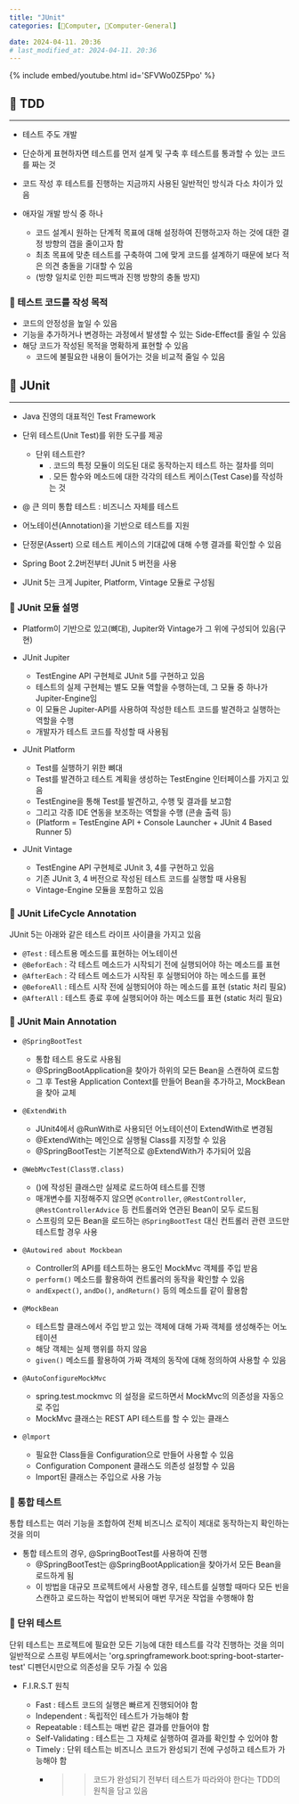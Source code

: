 ```yaml
---
title: "JUnit"
categories: [💫Computer, 🌚Computer-General]

date: 2024-04-11. 20:36
# last_modified_at: 2024-04-11. 20:36
---
```


{% include embed/youtube.html id='SFVWo0Z5Ppo' %}

## 💫 TDD

---

- 테스트 주도 개발

- 단순하게 표현하자면 테스트를 먼저 설계 및 구축 후 테스트를 통과할 수 있는 코드를 짜는 것
- 코드 작성 후 테스트를 진행하는 지금까지 사용된 일반적인 방식과 다소 차이가 있음
- 애자일 개발 방식 중 하나
  - 코드 설계시 원하는 단계적 목표에 대해 설정하여 진행하고자 하는 것에 대한 결정 방향의 갭을 줄이고자 함
  - 최초 목표에 맞춘 테스트를 구축하여 그에 맞게 코드를 설계하기 때문에 보다 적은 의견 충돌을 기대할 수 있음
  - (방향 일치로 인한 피드백과 진행 방향의 충돌 방지)

### 🫧 테스트 코드를 작성 목적

- 코드의 안정성을 높일 수 있음
- 기능을 추가하거나 변경하는 과정에서 발생할 수 있는 Side-Effect를 줄일 수 있음
- 해당 코드가 작성된 목적을 명확하게 표현할 수 있음
  - 코드에 불필요한 내용이 들어가는 것을 비교적 줄일 수 있음

## 💫 JUnit

---

- Java 진영의 대표적인 Test Framework
- 단위 테스트(Unit Test)를 위한 도구를 제공
  - 단위 테스트란?
    - . 코드의 특정 모듈이 의도된 대로 동작하는지 테스트 하는 절차를 의미
    - . 모든 함수와 메소드에 대한 각각의 테스트 케이스(Test Case)를 작성하는 것

- @ 큰 의미 통합 테스트 : 비즈니스 자체를 테스트
- 어노테이션(Annotation)을 기반으로 테스트를 지원
- 단정문(Assert) 으로 테스트 케이스의 기대값에 대해 수행 결과를 확인할 수 있음
- Spring Boot 2.2버전부터 JUnit 5 버전을 사용
- JUnit 5는 크게 Jupiter, Platform, Vintage 모듈로 구성됨

### 🫧 JUnit 모듈 설명

- Platform이 기반으로 있고(뼈대), Jupiter와 Vintage가 그 위에 구성되어 있음(구현)

- JUnit Jupiter
  - TestEngine API 구현체로 JUnit 5를 구현하고 있음
  - 테스트의 실제 구현체는 별도 모듈 역할을 수행하는데, 그 모듈 중 하나가 Jupiter-Engine임
  - 이 모듈은 Jupiter-API를 사용하여 작성한 테스트 코드를 발견하고 실행하는 역할을 수행
  - 개발자가 테스트 코드를 작성할 때 사용됨

- JUnit Platform
  - Test를 실행하기 위한 뼈대
  - Test를 발견하고 테스트 계획을 생성하는 TestEngine 인터페이스를 가지고 있음
  - TestEngine을 통해 Test를 발견하고, 수행 및 결과를 보고함
  - 그리고 각종 IDE 연동을 보조하는 역할을 수행 (콘솔 출력 등)
  - (Platform = TestEngine API + Console Launcher + JUnit 4 Based Runner 5)

- JUnit Vintage
  - TestEngine API 구현체로 JUnit 3, 4를 구현하고 있음
  - 기존 JUnit 3, 4 버전으로 작성된 테스트 코드를 실행할 때 사용됨
  - Vintage-Engine 모듈을 포함하고 있음

### 🫧 JUnit LifeCycle Annotation

JUnit 5는 아래와 같은 테스트 라이프 사이클을 가지고 있음

- `@Test` : 테스트용 메소드를 표현하는 어노테이션
- `@BeforEach` : 각 테스트 메소드가 시작되기 전에 실행되어야 하는 메소드를 표현
- `@AfterEach` : 각 테스트 메소드가 시작된 후 실행되어야 하는 메소드를 표현
- `@BeforeAll` : 테스트 시작 전에 실행되어야 하는 메소드를 표현 (static 처리 필요)
- `@AfterAll` : 테스트 종료 후에 실행되어야 하는 메소드를 표현 (static 처리 필요)

### 🫧 JUnit Main Annotation

- `@SpringBootTest`
  - 통합 테스트 용도로 사용됨
  - @SpringBootApplication을 찾아가 하위의 모든 Bean을 스캔하여 로드함
  - 그 후 Test용 Application Context를 만들어 Bean을 추가하고, MockBean을 찾아 교체

- `@ExtendWith`
  - JUnit4에서 @RunWith로 사용되던 어노테이션이 ExtendWith로 변경됨
  - @ExtendWith는 메인으로 실행될 Class를 지정할 수 있음
  - @SpringBootTest는 기본적으로 @ExtendWith가 추가되어 있음

- `@WebMvcTest(Class명.class)`
  - ()에 작성된 클래스만 실제로 로드하여 테스트를 진행
  - 매개변수를 지정해주지 않으면 `@Controller`, `@RestController`, `@RestControllerAdvice` 등
  컨트롤러와 연관된 Bean이 모두 로드됨
  - 스프링의 모든 Bean을 로드하는 `@SpringBootTest` 대신 컨트롤러 관련 코드만 테스트할 경우 사용

- `@Autowired about Mockbean`
  - Controller의 API를 테스트하는 용도인 MockMvc 객체를 주입 받음
  - `perform()` 메소드를 활용하여 컨트롤러의 동작을 확인할 수 있음
  - `andExpect()`, `andDo()`, `andReturn()` 등의 메소드를 같이 활용함

- `@MockBean`
  - 테스트할 클래스에서 주입 받고 있는 객체에 대해 가짜 객체를 생성해주는 어노테이션
  - 해당 객체는 실제 행위를 하지 않음
  - `given()` 메소드를 활용하여 가짜 객체의 동작에 대해 정의하여 사용할 수 있음

- `@AutoConfigureMockMvc`
  - spring.test.mockmvc 의 설정을 로드하면서 MockMvc의 의존성을 자동으로 주입
  - MockMvc 클래스는 REST API 테스트를 할 수 있는 클래스
  
- `@lmport`
  - 필요한 Class들을 Configuration으로 만들어 사용할 수 있음
  - Configuration Component 클래스도 의존성 설정할 수 있음
  - Import된 클래스는 주입으로 사용 가능

### 🫧 통합 테스트

통합 테스트는 여러 기능을 조합하여 전체 비즈니스 로직이 제대로 동작하는지 확인하는 것을 의미  

- 통합 테스트의 경우, @SpringBootTest를 사용하여 진행
  - @SpringBootTest는 @SpringBootApplication을 찾아가서 모든 Bean을 로드하게 됨
  - 이 방법을 대규모 프로젝트에서 사용할 경우, 테스트를 실행할 때마다 모든 빈을 스캔하고 로드하는 작업이 반복되어 매번 무거운 작업을 수행해야 함

### 🫧 단위 테스트

단위 테스트는 프로젝트에 필요한 모든 기능에 대한 테스트를 각각 진행하는 것을 의미  
일반적으로 스프링 부트에서는 'org.springframework.boot:spring-boot-starter-test' 디펜던시만으로 의존성을 모두 가질 수 있음  

- F.I.R.S.T 원칙

  - Fast : 테스트 코드의 실행은 빠르게 진행되어야 함
  - Independent : 독립적인 테스트가 가능해야 함
  - Repeatable : 테스트는 매번 같은 결과를 만들어야 함
  - Self-Validating : 테스트는 그 자체로 실행하여 결과를 확인할 수 있어야 함
  - Timely : 단위 테스트는 비즈니스 코드가 완성되기 전에 구성하고 테스트가 가능해야 함
    - >> 코드가 완성되기 전부터 테스트가 따라와야 한다는 TDD의 원칙을 담고 있음
